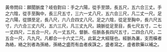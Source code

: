 黃帝問曰：願聞脈度？岐伯對曰：手之六陽，從手至頭，長五尺，五六合三丈。手之六陰，從手至胸中，長三尺五寸，三六一丈八尺，五六合三尺，凡二丈一尺。足之六陽，從頭至足，長八尺，六八合四丈八尺。足之六陰，從足至胸中，長六尺五寸，六六合三丈六尺，五六三尺，凡三丈九尺。蹺脈從足至目，長七尺五寸，二七一丈四尺，二五合一尺，凡一丈五尺。督脈、任脈各長四尺五寸，二四合八尺，二五合一尺，凡九尺。凡都合一十六丈二尺。此氣之大經隧也。經脈為裏，支而橫者為絡，絡之別者為孫絡，孫絡之盛而有血者疾誅之，盛者瀉之，虛者飲藥以補之。